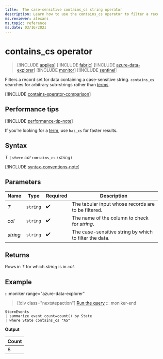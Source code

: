 ```yaml
---
title:  The case-sensitive contains_cs string operator
description: Learn how to use the contains_cs operator to filter a record set for data containing a case-sensitive string.
ms.reviewer: alexans
ms.topic: reference
ms.date: 03/16/2023
---
```

# contains_cs operator

> [!INCLUDE [applies](../includes/applies-to-version/applies.md)] [!INCLUDE [fabric](../includes/applies-to-version/fabric.md)] [!INCLUDE [azure-data-explorer](../includes/applies-to-version/azure-data-explorer.md)] [!INCLUDE [monitor](../includes/applies-to-version/monitor.md)] [!INCLUDE [sentinel](../includes/applies-to-version/sentinel.md)]

Filters a record set for data containing a case-sensitive string. `contains_cs` searches for arbitrary sub-strings rather than [terms](datatypes-string-operators.md#what-is-a-term).

[!INCLUDE [contains-operator-comparison](../includes/contains-operator-comparison.md)]

## Performance tips

[!INCLUDE [performance-tip-note](../includes/performance-tip-note.md)]

If you're looking for a [term](datatypes-string-operators.md#what-is-a-term), use `has_cs` for faster results.

## Syntax

*T* `|` `where` *col* `contains_cs` `(`*string*`)`

[!INCLUDE [syntax-conventions-note](../includes/syntax-conventions-note.md)]

## Parameters

| Name | Type | Required | Description |
|--|--|--|--|
| *T* | `string` |  :heavy_check_mark: | The tabular input whose records are to be filtered. |
| *col* | `string` |  :heavy_check_mark: | The name of the column to check for *string*. |
| *string* | `string` |  :heavy_check_mark: | The case-sensitive string by which to filter the data. |

## Returns

Rows in *T* for which *string* is in *col*.

## Example

:::moniker range="azure-data-explorer"
> [!div class="nextstepaction"]
> <a href="https://dataexplorer.azure.com/clusters/help/databases/Samples?query=H4sIAAAAAAAAAwsuyS/KdS1LzSsp5qpRKC7NzU0syqxKVUgFCcUn55fmldiCSQ1NhaRKheCSxJJUoMLyjNSiVAhPITk/ryQxM684PrlYQckxWAkAynmLoFMAAAA=" target="_blank">Run the query</a>
::: moniker-end

```kusto
StormEvents
| summarize event_count=count() by State
| where State contains_cs "AS"
```

**Output**

|Count|
|-----|
|8|
